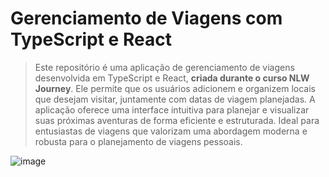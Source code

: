 # Gerenciamento de Viagens com TypeScript e React
> Este repositório é uma aplicação de gerenciamento de viagens desenvolvida em TypeScript e React, **criada durante o curso NLW Journey**. Ele permite que os usuários adicionem e organizem locais que desejam visitar, juntamente com datas de viagem planejadas. A aplicação oferece uma interface intuitiva para planejar e visualizar suas próximas aventuras de forma eficiente e estruturada. Ideal para entusiastas de viagens que valorizam uma abordagem moderna e robusta para o planejamento de viagens pessoais.

![image](https://github.com/user-attachments/assets/c541dc6f-c1fb-4990-85c2-290fab81085d)
